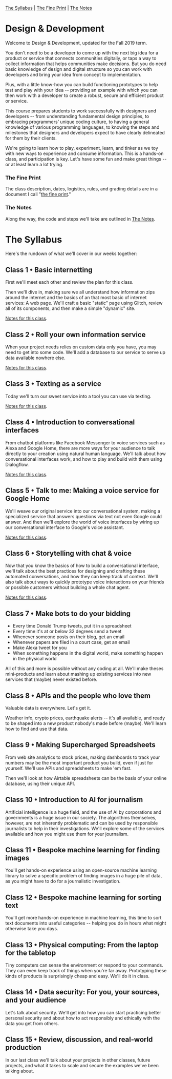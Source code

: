 [The Syllabus](./README.md) | [The Fine Print](./THE_FINE_PRINT.md) | [The Notes](./THE_NOTES.md)

# Design & Development

Welcome to Design & Development, updated for the Fall 2019 term.

You don't need to be a developer to come up with the next big idea for a product or service that connects communities digitally, or taps a way to collect information that helps communities make decisions. But you do need basic knowledge of design and digital structure so you can work with developers and bring your idea from concept to implementation.

Plus, with a little know-how you can build functioning prototypes to help test and play with your idea -- providing an example with which you can then work with a developer to create a robust, secure and efficient product or service.

This course prepares students to work successfully with designers and developers -- from understanding fundamental design principles, to embracing programmers’ unique coding culture, to having a general knowledge of various programming languages, to knowing the steps and milestones that designers and developers expect to have clearly delineated for them by their clients.

We're going to learn how to play, experiment, learn, and tinker as we toy with new ways to experience and consume information. This is a hands-on class, and participation is key. Let's have some fun and make great things -- or at least learn a lot trying.

### The Fine Print

The class description, dates, logistics, rules, and grading details are in a document I call "[the fine print](./THE_FINE_PRINT.md)."

### The Notes

Along the way, the code and steps we'll take are outlined in [The Notes](./THE_NOTES.md).

# The Syllabus

Here's the rundown of what we'll cover in our weeks together:

## Class 1 • Basic internetting

First we'll meet each other and review the plan for this class.

Then we'll dive in, making sure we all understand how information zips around the internet and the basics of an that most basic of internet services: A web page. We'll craft a basic "static" page using Glitch, review all of its components, and then make a simple "dynamic" site.

<a href="https://keefe.cc/newmark-design-development/THE_NOTES.html#class1">Notes for this class</a>.

## Class 2 • Roll your own information service

When your project needs relies on custom data only you have, you may need to get into some code. We'll add a database to our service to serve up data available nowhere else.

<a href="https://keefe.cc/newmark-design-development/THE_NOTES.html#class2">Notes for this class</a>.

## Class 3 • Texting as a service

Today we'll turn our sweet service into a tool you can use via texting.

<a href="https://keefe.cc/newmark-design-development/THE_NOTES.html#class3">Notes for this class</a>.

## Class 4 • Introduction to conversational interfaces

From chatbot platforms like Facebook Messenger to voice services such as Alexa and Google Home, there are more ways for your audience to talk directly to your creation using natural human language. We'll talk about how conversational interfaces work, and how to play and build with them using Dialogflow.

<a href="https://keefe.cc/newmark-design-development/THE_NOTES.html#class4">Notes for this class</a>.

## Class 5 • Talk to me: Making a voice service for Google Home

We'll weave our original service into our conversational system, making a specialized service that answers questions via text not even Google could answer. And then we'll explore the world of voice interfaces by wiring up our conversational interface to Google's voice assistant.

<a href="https://keefe.cc/newmark-design-development/THE_NOTES.html#class5">Notes for this class</a>.

## Class 6 • Storytelling with chat & voice

Now that you know the basics of how to build a conversational interface, we'll talk about the best practices for designing and crafting these automated conversations, and how they can keep track of context. We'll also talk about ways to quickly prototype voice interactions on your friends or possible customers without building a whole chat agent.

<a href="https://keefe.cc/newmark-design-development/THE_NOTES.html#class6">Notes for this class</a>.

## Class 7 • Make bots to do your bidding

- Every time Donald Trump tweets, put it in a spreadsheet
- Every time it's at or below 32 degrees send a tweet
- Whenever someone posts on their blog, get an email
- Whenever papers are filed in a court case, get an email 
- Make Alexa tweet for you
- When something happens in the digital world, make something happen in the physical world

All of this and more is possible without any coding at all. We'll make theses mini-products and learn about mashing up existing services into new services that (maybe) never existed before.

<!-- <a href="https://keefe.cc/newmark-design-development/THE_NOTES.html#class7">Notes for this class</a>. -->

## Class 8 • APIs and the people who love them

Valuable data is everywhere. Let's get it.

Weather info, crypto prices, earthquake alerts -- it's all available, and ready to be shaped into a new product nobody's made before (maybe). We'll learn how to find and use that data.

<!-- <a href="https://keefe.cc/newmark-design-development/THE_NOTES.html#class8">Notes for this class</a>. -->

## Class 9 • Making Supercharged Spreadsheets

From web site analytics to stock prices, making dashboards to track your numbers may be the most important product you build, even if just for yourself. We'll use APIs and spreadsheets to make 'em fast.

Then we'll look at how Airtable spreadsheets can be the basis of your online database, using their unique API.

<!-- <a href="https://keefe.cc/newmark-design-development/THE_NOTES.html#class9">Notes for this class</a>. -->

## Class 10 • Introduction to AI for journalism

Artificial intelligence is a huge field, and the use of AI by corporations and governments is a huge issue in our society. The algorithms themselves, however, are not inherently problematic and can be used by responsible journalists to help in their investigations. We'll explore some of the services available and how you might use them for your journalism.

<!-- <a href="https://keefe.cc/newmark-design-development/THE_NOTES.html#class10">Notes for this class</a>. -->

## Class 11 • Bespoke machine learning for finding images

You'll get hands-on experience using an open-source machine learning library to solve a specific problem of finding images in a huge pile of data, as you might have to do for a journalistic investigation.

<!-- <a href="https://keefe.cc/newmark-design-development/THE_NOTES.html#class11">Notes for this class</a>. -->

## Class 12 • Bespoke machine learning for sorting text

You'll get more hands-on experience in machine learning, this time to sort text documents into useful categories -- helping you do in hours what might otherwise take you days.

<!-- <a href="https://keefe.cc/newmark-design-development/THE_NOTES.html#class12">Notes for this class</a>. -->

## Class 13 • Physical computing: From the laptop for the tabletop

Tiny computers can sense the environment or respond to your commands. They can even keep track of things when you're far away. Prototyping these kinds of products is surprisingly cheap and easy. We'll do it in class.

<!-- <a href="https://keefe.cc/newmark-design-development/THE_NOTES.html#class13">Notes for this class</a>. -->

## Class 14 • Data security: For you, your sources, and your audience

Let's talk about security. We'll get into how you can start practicing better personal security and about how to act responsibly and ethically with the data you get from others.

<!-- <a href="https://keefe.cc/newmark-design-development/THE_NOTES.html#class14">Notes for this class</a>. -->

## Class 15 • Review, discussion, and real-world production

In our last class we'll talk about your projects in other classes, future projects, and what it takes to scale and secure the examples we've been talking about.

<!-- <a href="https://keefe.cc/newmark-design-development/THE_NOTES.html#class15">Notes for this class</a>. -->
